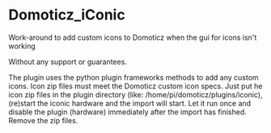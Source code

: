 # Domoticz_iConic
Work-around to add custom icons to Domoticz when the gui for icons isn't working

Without any support or guarantees.

The plugin uses the python plugin frameworks methods to add any custom icons. Icon zip files must meet the Domoticz custom icon specs.
Just put he icon zip files in the plugin directory (like: /home/pi/domoticz/plugins/iconic), (re)start the iconic hardware and the import will start.
Let it run once and disable the plugin (hardware) immediately after the import has finished. Remove the zip files.
